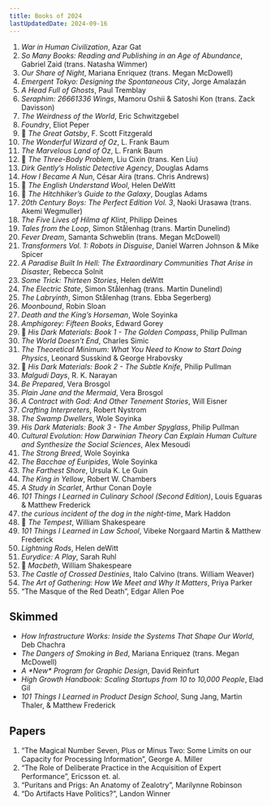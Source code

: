 ```yaml
---
title: Books of 2024
lastUpdatedDate: 2024-09-16
---
```


1. _War in Human Civilization_, Azar Gat
2. _So Many Books: Reading and Publishing in an Age of Abundance_, Gabriel Zaid (trans. Natasha Wimmer)
3. _Our Share of Night_, Mariana Enriquez (trans. Megan McDowell)
4. _Emergent Tokyo: Designing the Spontaneous City_, Jorge Amalazán
5. _A Head Full of Ghosts_, Paul Tremblay
6. _Seraphim: 26661336 Wings_, Mamoru Oshii & Satoshi Kon (trans. Zack Davisson)
7. _The Weirdness of the World_, Eric Schwitzgebel
8. _Foundry_, Eliot Peper
9. 🔁 _The Great Gatsby_, F. Scott Fitzgerald
10. _The Wonderful Wizard of Oz_, L. Frank Baum
11. _The Marvelous Land of Oz_, L. Frank Baum
12. 🔁 _The Three-Body Problem_, Liu Cixin (trans. Ken Liu)
13. _Dirk Gently’s Holistic Detective Agency_, Douglas Adams
14. _How I Became A Nun_, César Aira (trans. Chris Andrews)
15. 🔁 _The English Understand Wool_, Helen DeWitt
16. 🔁 _The Hitchhiker’s Guide to the Galaxy_, Douglas Adams
17. _20th Century Boys: The Perfect Edition Vol. 3_, Naoki Urasawa (trans. Akemi Wegmuller)
18. _The Five Lives of Hilma af Klint_, Philipp Deines
19. _Tales from the Loop_, Simon Stålenhag (trans. Martin Dunelind)
20. _Fever Dream_, Samanta Schweblin (trans. Megan McDowell)
21. _Transformers Vol. 1: Robots in Disguise_, Daniel Warren Johnson & Mike Spicer
22. _A Paradise Built In Hell: The Extraordinary Communities That Arise in Disaster_, Rebecca Solnit
23. _Some Trick: Thirteen Stories_, Helen deWitt
24. _The Electric State_, Simon Stålenhag (trans. Martin Dunelind)
25. _The Labryinth_, Simon Stålenhag (trans. Ebba Segerberg)
26. _Moonbound_, Robin Sloan
27. _Death and the King’s Horseman_, Wole Soyinka
28. _Amphigorey: Fifteen Books_, Edward Gorey
29. 🔁 _His Dark Materials: Book 1 - The Golden Compass_, Philip Pullman
30. _The World Doesn’t End_, Charles Simic
31. _The Theoretical Minimum: What You Need to Know to Start Doing Physics_, Leonard Susskind & George Hrabovsky
32. 🔁 _His Dark Materials: Book 2 - The Subtle Knife_, Philip Pullman
33. _Malgudi Days_, R. K. Narayan
34. _Be Prepared_, Vera Brosgol
35. _Plain Jane and the Mermaid_, Vera Brosgol
36. _A Contract with God: And Other Tenement Stories_, Will Eisner
37. _Crafting Interpreters_, Robert Nystrom
38. _The Swamp Dwellers_, Wole Soyinka
39. _His Dark Materials: Book 3 - The Amber Spyglass_, Philip Pullman
40. _Cultural Evolution: How Darwinian Theory Can Explain Human Culture and Synthesize the Social Sciences_, Alex Mesoudi
41. _The Strong Breed_, Wole Soyinka
42. _The Bacchae of Euripides_, Wole Soyinka
43. _The Farthest Shore_, Ursula K. Le Guin
44. _The King in Yellow_, Robert W. Chambers
45. _A Study in Scarlet_, Arthur Conan Doyle
46. _101 Things I Learned in Culinary School (Second Edition)_, Louis Eguaras & Matthew Frederick
47. _the curious incident of the dog in the night-time_, Mark Haddon
48. 🔁 _The Tempest_, William Shakespeare
49. _101 Things I Learned in Law School_, Vibeke Norgaard Martin & Matthew Frederick
50. _Lightning Rods_, Helen deWitt
51. _Eurydice: A Play_, Sarah Ruhl
52. 🔁 _Macbeth_, William Shakespeare
53. _The Castle of Crossed Destinies_, Italo Calvino (trans. William Weaver)
54. _The Art of Gathering: How We Meet and Why It Matters_, Priya Parker
55. “The Masque of the Red Death”, Edgar Allen Poe

## Skimmed

- _How Infrastructure Works: Inside the Systems That Shape Our World_, Deb Chachra
- _The Dangers of Smoking in Bed_, Mariana Enriquez (trans. Megan McDowell)
- _A \*New\* Program for Graphic Design_, David Reinfurt
- _High Growth Handbook: Scaling Startups from 10 to 10,000 People_, Elad Gil
- _101 Things I Learned in Product Design School_, Sung Jang, Martin Thaler, & Matthew Frederick

## Papers

1. “The Magical Number Seven, Plus or Minus Two: Some Limits on our Capacity for Processing Information”, George A. Miller
2. “The Role of Deliberate Practice in the Acquisition of Expert Performance”, Ericsson et. al.
3. “Puritans and Prigs: An Anatomy of Zealotry”, Marilynne Robinson
4. “Do Artifacts Have Politics?”, Landon Winner